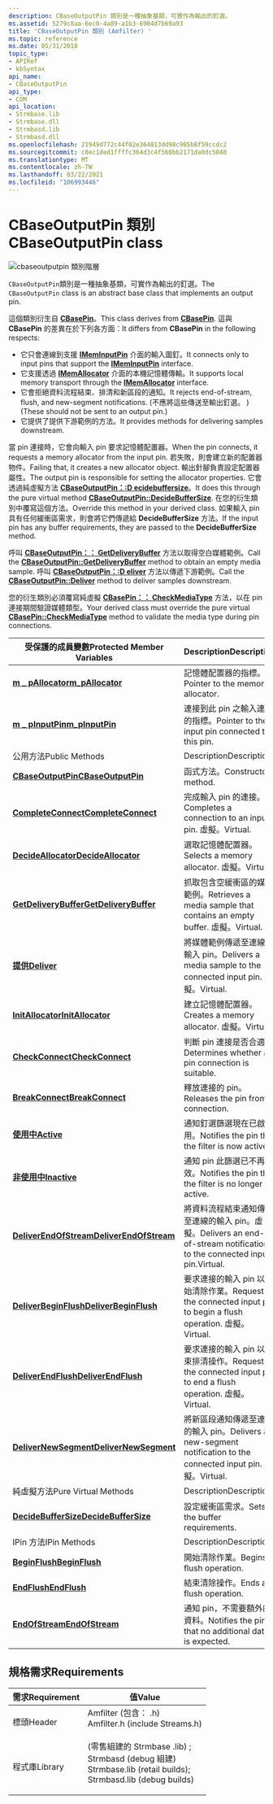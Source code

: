 ```yaml
---
description: CBaseOutputPin 類別是一種抽象基類，可實作為輸出的釘選。
ms.assetid: 5279c8aa-6ec0-4a89-a1b3-6904d7b69a93
title: 'CBaseOutputPin 類別 (Amfilter) '
ms.topic: reference
ms.date: 05/31/2018
topic_type:
- APIRef
- kbSyntax
api_name:
- CBaseOutputPin
api_type:
- COM
api_location:
- Strmbase.lib
- Strmbase.dll
- Strmbasd.lib
- Strmbasd.dll
ms.openlocfilehash: 21949d772c44f02e364013dd98c905b8f59ccdc2
ms.sourcegitcommit: c8ec1ded1ffffc364d3c4f560bb2171da0dc5040
ms.translationtype: MT
ms.contentlocale: zh-TW
ms.lasthandoff: 03/22/2021
ms.locfileid: "106993446"
---
```

# <a name="cbaseoutputpin-class"></a><span data-ttu-id="b2b6b-103">CBaseOutputPin 類別</span><span class="sxs-lookup"><span data-stu-id="b2b6b-103">CBaseOutputPin class</span></span>

![cbaseoutputpin 類別階層](images/filter06.png)

<span data-ttu-id="b2b6b-105">`CBaseOutputPin`類別是一種抽象基類，可實作為輸出的釘選。</span><span class="sxs-lookup"><span data-stu-id="b2b6b-105">The `CBaseOutputPin` class is an abstract base class that implements an output pin.</span></span>

<span data-ttu-id="b2b6b-106">這個類別衍生自 [**CBasePin**](cbasepin.md)。</span><span class="sxs-lookup"><span data-stu-id="b2b6b-106">This class derives from [**CBasePin**](cbasepin.md).</span></span> <span data-ttu-id="b2b6b-107">這與 **CBasePin** 的差異在於下列各方面：</span><span class="sxs-lookup"><span data-stu-id="b2b6b-107">It differs from **CBasePin** in the following respects:</span></span>

-   <span data-ttu-id="b2b6b-108">它只會連線到支援 [**IMemInputPin**](/windows/desktop/api/Strmif/nn-strmif-imeminputpin) 介面的輸入圖釘。</span><span class="sxs-lookup"><span data-stu-id="b2b6b-108">It connects only to input pins that support the [**IMemInputPin**](/windows/desktop/api/Strmif/nn-strmif-imeminputpin) interface.</span></span>
-   <span data-ttu-id="b2b6b-109">它支援透過 [**IMemAllocator**](/windows/desktop/api/Strmif/nn-strmif-imemallocator) 介面的本機記憶體傳輸。</span><span class="sxs-lookup"><span data-stu-id="b2b6b-109">It supports local memory transport through the [**IMemAllocator**](/windows/desktop/api/Strmif/nn-strmif-imemallocator) interface.</span></span>
-   <span data-ttu-id="b2b6b-110">它會拒絕資料流程結束、排清和新區段的通知。</span><span class="sxs-lookup"><span data-stu-id="b2b6b-110">It rejects end-of-stream, flush, and new-segment notifications.</span></span> <span data-ttu-id="b2b6b-111"> (不應將這些傳送至輸出釘選。 ) </span><span class="sxs-lookup"><span data-stu-id="b2b6b-111">(These should not be sent to an output pin.)</span></span>
-   <span data-ttu-id="b2b6b-112">它提供了提供下游範例的方法。</span><span class="sxs-lookup"><span data-stu-id="b2b6b-112">It provides methods for delivering samples downstream.</span></span>

<span data-ttu-id="b2b6b-113">當 pin 連接時，它會向輸入 pin 要求記憶體配置器。</span><span class="sxs-lookup"><span data-stu-id="b2b6b-113">When the pin connects, it requests a memory allocator from the input pin.</span></span> <span data-ttu-id="b2b6b-114">若失敗，則會建立新的配置器物件。</span><span class="sxs-lookup"><span data-stu-id="b2b6b-114">Failing that, it creates a new allocator object.</span></span> <span data-ttu-id="b2b6b-115">輸出針腳負責設定配置器屬性。</span><span class="sxs-lookup"><span data-stu-id="b2b6b-115">The output pin is responsible for setting the allocator properties.</span></span> <span data-ttu-id="b2b6b-116">它會透過純虛擬方法 [**CBaseOutputPin：:D ecidebuffersize**](cbaseoutputpin-decidebuffersize.md)。</span><span class="sxs-lookup"><span data-stu-id="b2b6b-116">It does this through the pure virtual method [**CBaseOutputPin::DecideBufferSize**](cbaseoutputpin-decidebuffersize.md).</span></span> <span data-ttu-id="b2b6b-117">在您的衍生類別中覆寫這個方法。</span><span class="sxs-lookup"><span data-stu-id="b2b6b-117">Override this method in your derived class.</span></span> <span data-ttu-id="b2b6b-118">如果輸入 pin 具有任何緩衝區需求，則會將它們傳遞給 **DecideBufferSize** 方法。</span><span class="sxs-lookup"><span data-stu-id="b2b6b-118">If the input pin has any buffer requirements, they are passed to the **DecideBufferSize** method.</span></span>

<span data-ttu-id="b2b6b-119">呼叫 [**CBaseOutputPin：： GetDeliveryBuffer**](cbaseoutputpin-getdeliverybuffer.md) 方法以取得空白媒體範例。</span><span class="sxs-lookup"><span data-stu-id="b2b6b-119">Call the [**CBaseOutputPin::GetDeliveryBuffer**](cbaseoutputpin-getdeliverybuffer.md) method to obtain an empty media sample.</span></span> <span data-ttu-id="b2b6b-120">呼叫 [**CBaseOutputPin：:D eliver**](cbaseoutputpin-deliver.md) 方法以傳遞下游範例。</span><span class="sxs-lookup"><span data-stu-id="b2b6b-120">Call the [**CBaseOutputPin::Deliver**](cbaseoutputpin-deliver.md) method to deliver samples downstream.</span></span>

<span data-ttu-id="b2b6b-121">您的衍生類別必須覆寫純虛擬 [**CBasePin：： CheckMediaType**](cbasepin-checkmediatype.md) 方法，以在 pin 連接期間驗證媒體類型。</span><span class="sxs-lookup"><span data-stu-id="b2b6b-121">Your derived class must override the pure virtual [**CBasePin::CheckMediaType**](cbasepin-checkmediatype.md) method to validate the media type during pin connections.</span></span>



| <span data-ttu-id="b2b6b-122">受保護的成員變數</span><span class="sxs-lookup"><span data-stu-id="b2b6b-122">Protected Member Variables</span></span>                                      | <span data-ttu-id="b2b6b-123">Description</span><span class="sxs-lookup"><span data-stu-id="b2b6b-123">Description</span></span>                                                                |
|-----------------------------------------------------------------|----------------------------------------------------------------------------|
| [<span data-ttu-id="b2b6b-124">**m \_ pAllocator**</span><span class="sxs-lookup"><span data-stu-id="b2b6b-124">**m\_pAllocator**</span></span>](cbaseoutputpin-m-pallocator.md)            | <span data-ttu-id="b2b6b-125">記憶體配置器的指標。</span><span class="sxs-lookup"><span data-stu-id="b2b6b-125">Pointer to the memory allocator.</span></span>                                           |
| [<span data-ttu-id="b2b6b-126">**m \_ pInputPin**</span><span class="sxs-lookup"><span data-stu-id="b2b6b-126">**m\_pInputPin**</span></span>](cbaseoutputpin-m-pinputpin.md)              | <span data-ttu-id="b2b6b-127">連接到此 pin 之輸入連接的指標。</span><span class="sxs-lookup"><span data-stu-id="b2b6b-127">Pointer to the input pin connected to this pin.</span></span>                            |
| <span data-ttu-id="b2b6b-128">公用方法</span><span class="sxs-lookup"><span data-stu-id="b2b6b-128">Public Methods</span></span>                                                  | <span data-ttu-id="b2b6b-129">Description</span><span class="sxs-lookup"><span data-stu-id="b2b6b-129">Description</span></span>                                                                |
| [<span data-ttu-id="b2b6b-130">**CBaseOutputPin**</span><span class="sxs-lookup"><span data-stu-id="b2b6b-130">**CBaseOutputPin**</span></span>](cbaseoutputpin-cbaseoutputpin.md)         | <span data-ttu-id="b2b6b-131">函式方法。</span><span class="sxs-lookup"><span data-stu-id="b2b6b-131">Constructor method.</span></span>                                                        |
| [<span data-ttu-id="b2b6b-132">**CompleteConnect**</span><span class="sxs-lookup"><span data-stu-id="b2b6b-132">**CompleteConnect**</span></span>](cbaseoutputpin-completeconnect.md)       | <span data-ttu-id="b2b6b-133">完成輸入 pin 的連接。</span><span class="sxs-lookup"><span data-stu-id="b2b6b-133">Completes a connection to an input pin.</span></span> <span data-ttu-id="b2b6b-134">虛擬。</span><span class="sxs-lookup"><span data-stu-id="b2b6b-134">Virtual.</span></span>                           |
| [<span data-ttu-id="b2b6b-135">**DecideAllocator**</span><span class="sxs-lookup"><span data-stu-id="b2b6b-135">**DecideAllocator**</span></span>](cbaseoutputpin-decideallocator.md)       | <span data-ttu-id="b2b6b-136">選取記憶體配置器。</span><span class="sxs-lookup"><span data-stu-id="b2b6b-136">Selects a memory allocator.</span></span> <span data-ttu-id="b2b6b-137">虛擬。</span><span class="sxs-lookup"><span data-stu-id="b2b6b-137">Virtual.</span></span>                                       |
| [<span data-ttu-id="b2b6b-138">**GetDeliveryBuffer**</span><span class="sxs-lookup"><span data-stu-id="b2b6b-138">**GetDeliveryBuffer**</span></span>](cbaseoutputpin-getdeliverybuffer.md)   | <span data-ttu-id="b2b6b-139">抓取包含空緩衝區的媒體範例。</span><span class="sxs-lookup"><span data-stu-id="b2b6b-139">Retrieves a media sample that contains an empty buffer.</span></span> <span data-ttu-id="b2b6b-140">虛擬。</span><span class="sxs-lookup"><span data-stu-id="b2b6b-140">Virtual.</span></span>           |
| [<span data-ttu-id="b2b6b-141">**提供**</span><span class="sxs-lookup"><span data-stu-id="b2b6b-141">**Deliver**</span></span>](cbaseoutputpin-deliver.md)                       | <span data-ttu-id="b2b6b-142">將媒體範例傳遞至連線的輸入 pin。</span><span class="sxs-lookup"><span data-stu-id="b2b6b-142">Delivers a media sample to the connected input pin.</span></span> <span data-ttu-id="b2b6b-143">虛擬。</span><span class="sxs-lookup"><span data-stu-id="b2b6b-143">Virtual.</span></span>               |
| [<span data-ttu-id="b2b6b-144">**InitAllocator**</span><span class="sxs-lookup"><span data-stu-id="b2b6b-144">**InitAllocator**</span></span>](cbaseoutputpin-initallocator.md)           | <span data-ttu-id="b2b6b-145">建立記憶體配置器。</span><span class="sxs-lookup"><span data-stu-id="b2b6b-145">Creates a memory allocator.</span></span> <span data-ttu-id="b2b6b-146">虛擬。</span><span class="sxs-lookup"><span data-stu-id="b2b6b-146">Virtual.</span></span>                                       |
| [<span data-ttu-id="b2b6b-147">**CheckConnect**</span><span class="sxs-lookup"><span data-stu-id="b2b6b-147">**CheckConnect**</span></span>](cbaseoutputpin-checkconnect.md)             | <span data-ttu-id="b2b6b-148">判斷 pin 連接是否合適。</span><span class="sxs-lookup"><span data-stu-id="b2b6b-148">Determines whether a pin connection is suitable.</span></span>                           |
| [<span data-ttu-id="b2b6b-149">**BreakConnect**</span><span class="sxs-lookup"><span data-stu-id="b2b6b-149">**BreakConnect**</span></span>](cbaseoutputpin-breakconnect.md)             | <span data-ttu-id="b2b6b-150">釋放連接的 pin。</span><span class="sxs-lookup"><span data-stu-id="b2b6b-150">Releases the pin from a connection.</span></span>                                        |
| [<span data-ttu-id="b2b6b-151">**使用中**</span><span class="sxs-lookup"><span data-stu-id="b2b6b-151">**Active**</span></span>](cbaseoutputpin-active.md)                         | <span data-ttu-id="b2b6b-152">通知釘選篩選現在已啟用。</span><span class="sxs-lookup"><span data-stu-id="b2b6b-152">Notifies the pin that the filter is now active.</span></span>                            |
| [<span data-ttu-id="b2b6b-153">**非使用中**</span><span class="sxs-lookup"><span data-stu-id="b2b6b-153">**Inactive**</span></span>](cbaseoutputpin-inactive.md)                     | <span data-ttu-id="b2b6b-154">通知 pin 此篩選已不再有效。</span><span class="sxs-lookup"><span data-stu-id="b2b6b-154">Notifies the pin that the filter is no longer active.</span></span>                      |
| [<span data-ttu-id="b2b6b-155">**DeliverEndOfStream**</span><span class="sxs-lookup"><span data-stu-id="b2b6b-155">**DeliverEndOfStream**</span></span>](cbaseoutputpin-deliverendofstream.md) | <span data-ttu-id="b2b6b-156">將資料流程結束通知傳遞至連線的輸入 pin。虛擬。</span><span class="sxs-lookup"><span data-stu-id="b2b6b-156">Delivers an end-of-stream notification to the connected input pin.Virtual.</span></span> |
| [<span data-ttu-id="b2b6b-157">**DeliverBeginFlush**</span><span class="sxs-lookup"><span data-stu-id="b2b6b-157">**DeliverBeginFlush**</span></span>](cbaseoutputpin-deliverbeginflush.md)   | <span data-ttu-id="b2b6b-158">要求連接的輸入 pin 以開始清除作業。</span><span class="sxs-lookup"><span data-stu-id="b2b6b-158">Requests the connected input pin to begin a flush operation.</span></span> <span data-ttu-id="b2b6b-159">虛擬。</span><span class="sxs-lookup"><span data-stu-id="b2b6b-159">Virtual.</span></span>      |
| [<span data-ttu-id="b2b6b-160">**DeliverEndFlush**</span><span class="sxs-lookup"><span data-stu-id="b2b6b-160">**DeliverEndFlush**</span></span>](cbaseoutputpin-deliverendflush.md)       | <span data-ttu-id="b2b6b-161">要求連接的輸入 pin 以結束排清操作。</span><span class="sxs-lookup"><span data-stu-id="b2b6b-161">Requests the connected input pin to end a flush operation.</span></span> <span data-ttu-id="b2b6b-162">虛擬。</span><span class="sxs-lookup"><span data-stu-id="b2b6b-162">Virtual.</span></span>        |
| [<span data-ttu-id="b2b6b-163">**DeliverNewSegment**</span><span class="sxs-lookup"><span data-stu-id="b2b6b-163">**DeliverNewSegment**</span></span>](cbaseoutputpin-delivernewsegment.md)   | <span data-ttu-id="b2b6b-164">將新區段通知傳遞至連線的輸入 pin。</span><span class="sxs-lookup"><span data-stu-id="b2b6b-164">Delivers a new-segment notification to the connected input pin.</span></span> <span data-ttu-id="b2b6b-165">虛擬。</span><span class="sxs-lookup"><span data-stu-id="b2b6b-165">Virtual.</span></span>   |
| <span data-ttu-id="b2b6b-166">純虛擬方法</span><span class="sxs-lookup"><span data-stu-id="b2b6b-166">Pure Virtual Methods</span></span>                                            | <span data-ttu-id="b2b6b-167">Description</span><span class="sxs-lookup"><span data-stu-id="b2b6b-167">Description</span></span>                                                                |
| [<span data-ttu-id="b2b6b-168">**DecideBufferSize**</span><span class="sxs-lookup"><span data-stu-id="b2b6b-168">**DecideBufferSize**</span></span>](cbaseoutputpin-decidebuffersize.md)     | <span data-ttu-id="b2b6b-169">設定緩衝區需求。</span><span class="sxs-lookup"><span data-stu-id="b2b6b-169">Sets the buffer requirements.</span></span>                                              |
| <span data-ttu-id="b2b6b-170">IPin 方法</span><span class="sxs-lookup"><span data-stu-id="b2b6b-170">IPin Methods</span></span>                                                    | <span data-ttu-id="b2b6b-171">Description</span><span class="sxs-lookup"><span data-stu-id="b2b6b-171">Description</span></span>                                                                |
| [<span data-ttu-id="b2b6b-172">**BeginFlush**</span><span class="sxs-lookup"><span data-stu-id="b2b6b-172">**BeginFlush**</span></span>](cbaseoutputpin-beginflush.md)                 | <span data-ttu-id="b2b6b-173">開始清除作業。</span><span class="sxs-lookup"><span data-stu-id="b2b6b-173">Begins a flush operation.</span></span>                                                  |
| [<span data-ttu-id="b2b6b-174">**EndFlush**</span><span class="sxs-lookup"><span data-stu-id="b2b6b-174">**EndFlush**</span></span>](cbaseoutputpin-endflush.md)                     | <span data-ttu-id="b2b6b-175">結束清除操作。</span><span class="sxs-lookup"><span data-stu-id="b2b6b-175">Ends a flush operation.</span></span>                                                    |
| [<span data-ttu-id="b2b6b-176">**EndOfStream**</span><span class="sxs-lookup"><span data-stu-id="b2b6b-176">**EndOfStream**</span></span>](cbaseoutputpin-endofstream.md)               | <span data-ttu-id="b2b6b-177">通知 pin，不需要額外的資料。</span><span class="sxs-lookup"><span data-stu-id="b2b6b-177">Notifies the pin that no additional data is expected.</span></span>                      |



 

## <a name="requirements"></a><span data-ttu-id="b2b6b-178">規格需求</span><span class="sxs-lookup"><span data-stu-id="b2b6b-178">Requirements</span></span>



| <span data-ttu-id="b2b6b-179">需求</span><span class="sxs-lookup"><span data-stu-id="b2b6b-179">Requirement</span></span> | <span data-ttu-id="b2b6b-180">值</span><span class="sxs-lookup"><span data-stu-id="b2b6b-180">Value</span></span> |
|--------------------|--------------------------------------------------------------------------------------------------------------------------------------------------------------------------------------------|
| <span data-ttu-id="b2b6b-181">標頭</span><span class="sxs-lookup"><span data-stu-id="b2b6b-181">Header</span></span><br/>  | <dl> <span data-ttu-id="b2b6b-182"><dt>Amfilter (包含： .h) </dt></span><span class="sxs-lookup"><span data-stu-id="b2b6b-182"><dt>Amfilter.h (include Streams.h)</dt></span></span> </dl>                                                                                  |
| <span data-ttu-id="b2b6b-183">程式庫</span><span class="sxs-lookup"><span data-stu-id="b2b6b-183">Library</span></span><br/> | <dl> <span data-ttu-id="b2b6b-184"><dt> (零售組建的 Strmbase .lib) ;</dt><dt>Strmbasd (debug 組建) </dt></span><span class="sxs-lookup"><span data-stu-id="b2b6b-184"><dt>Strmbase.lib (retail builds); </dt> <dt>Strmbasd.lib (debug builds)</dt></span></span> </dl> |



 

 




